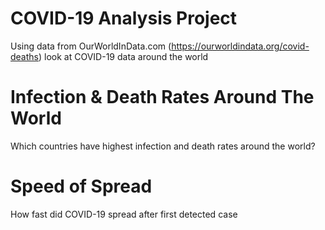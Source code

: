 # COVID-19 Analysis Project
Using data from OurWorldInData.com (https://ourworldindata.org/covid-deaths) look at COVID-19 data around the world

# Infection & Death Rates Around The World
Which countries have highest infection and death rates around the world?

# Speed of Spread
How fast did COVID-19 spread after first detected case
